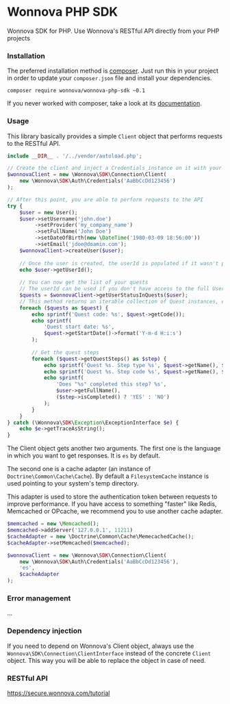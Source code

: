 # Wonnova PHP SDK

Wonnova SDK for PHP. Use Wonnova's RESTful API directly from your PHP projects

### Installation

The preferred installation method is [composer](https://getcomposer.com). Just run this in your project in order to update your `composer.json` file and install your dependencies.

    composer require wonnova/wonnova-php-sdk ~0.1
    
If you never worked with composer, take a look at its [documentation](https://getcomposer.org/doc/).

### Usage

This library basically provides a simple `Client` object that performs requests to the RESTful API.

```php
include __DIR__ . '/../vendor/autoload.php';

// Create the client and inject a Credentials instance on it with your private key
$wonnovaClient = new \Wonnova\SDK\Connection\Client(
    new \Wonnova\SDK\Auth\Credentials('AaBbCcDd123456')
);

// After this point, you are able to perform requests to the API
try {
    $user = new User();
    $user->setUsername('john.doe')
         ->setProvider('my_company_name')
         ->setFullName('John Doe')
         ->setDateOfBirth(new \DateTime('1980-03-09 18:56:00'))
         ->setEmail('jdoe@doamin.com');
    $wonnovaClient->createUser($user);
    
    // Once the user is created, the userId is populated if it wasn't previously set.
    echo $user->getUserId();
    
    // You can now get the list of your quests
    // The userId can be used if you don't have access to the full User object
    $quests = $wonnovaClient->getUserStatusInQuests($user);
    // This method returns an iterable collection of Quest instances, each one of them with the list of QuestSteps
    foreach ($quests as $quest) {
        echo sprintf('Quest code: %s', $quest->getCode());
        echo sprintf(
            'Quest start date: %s',
            $quest->getStartDate()->format('Y-m-d H:i:s')
        );
        
        // Get the quest steps
        foreach ($quest->getQuestSteps() as $step) {
            echo sprintf('Quest %s. Step type %s', $quest->getName(), $step->getType());
            echo sprintf('Quest %s. Step code %s', $quest->getName(), $step->getCode());
            echo sprintf(
                'Does "%s" completed this step? %s',
                $user->getFullName(),
                ($step->isCompleted() ? 'YES' : 'NO')
            );
        }
    }
} catch (\Wonnova\SDK\Exception\ExceptionInterface $e) {
    echo $e->getTraceAsString();
}
```

The Client object gets another two arguments. The first one is the language in which you want to get responses. It is `es` by default.

The second one is a cache adapter (an instance of `Doctrine\Common\Cache\Cache`). By default a `FilesystemCache` instance is used pointing to your system's temp directory.

This adapter is used to store the authentication token between requests to improve performance. If you have access to something "faster" like Redis, Memcached or OPcache, we recommend you to use another cache adapter.

```php
$memcached = new \Memcached();
$memcached->addServer('127.0.0.1', 11211)
$cacheAdapter = new \Doctrine\Common\Cache\MemecachedCache();
$cacheAdapter->setMemcached($memcached);

$wonnovaClient = new \Wonnova\SDK\Connection\Client(
    new \Wonnova\SDK\Auth\Credentials('AaBbCcDd123456'),
    'es',
    $cacheAdapter
);
```

### Error management

...

### Dependency injection

If you need to depend on Wonnova's Client object, always use the `Wonnova\SDK\Connection\ClientInterface` instead of the concrete `Client` object. This way you will be able to replace the object in case of need.

### RESTful API

https://secure.wonnova.com/tutorial
